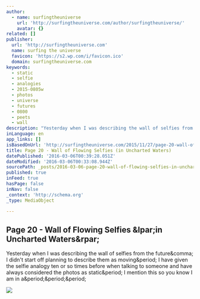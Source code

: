 ```yaml
---
author:
  - name: surfingtheuniverse
    url: 'http://surfingtheuniverse.com/author/surfingtheuniverse/'
    avatar: {}
related: []
publisher:
  url: 'http://surfingtheuniverse.com'
  name: surfing the universe
  favicon: 'https://s2.wp.com/i/favicon.ico'
  domain: surfingtheuniverse.com
keywords:
  - static
  - selfie
  - analogies
  - 2015-0805w
  - photos
  - universe
  - futures
  - 0800
  - peets
  - wall
description: "Yesterday when I was describing the wall of selfies from the future, I didn't start off planning to describe them as moving. I have given the selfie analogy ten or so times before when talking to someone and have always considered the photos as static. I mention this so you know I am in a..."
inLanguage: en
app_links: []
isBasedOnUrl: 'http://surfingtheuniverse.com/2015/11/27/page-20-wall-of-flowing-selfies-in-uncharted-waters/'
title: Page 20 - Wall of Flowing Selfies (in Uncharted Waters)
datePublished: '2016-03-06T00:39:28.051Z'
dateModified: '2016-03-06T00:33:08.944Z'
sourcePath: _posts/2016-03-06-page-20-wall-of-flowing-selfies-in-uncharted-waters.md
published: true
inFeed: true
hasPage: false
inNav: false
_context: 'http://schema.org'
_type: MediaObject

---
```

<article style=""><h1>Page 20 - Wall of Flowing Selfies &amp;lpar;in Uncharted Waters&amp;rpar;</h1><p>Yesterday when I was describing the wall of selfies from the future&amp;comma; I didn't start off planning to describe them as moving&amp;period; I have given the selfie analogy ten or so times before when talking to someone and have always considered the photos as static&amp;period; I mention this so you know I am in a&amp;period;&amp;period;&amp;period;</p><img src="https://s0.wp.com/i/blank.jpg" /></article>